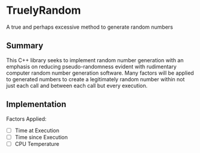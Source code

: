 # TruelyRandom
A true and perhaps excessive method to generate random numbers

## Summary

This C++ library seeks to implement random number generation with an emphasis on reducing pseudo-randomness evident with rudimentary computer random number generation software. Many factors will be applied to generated numbers to create a legitimately random number within not just each call and between each call but every execution.

## Implementation

Factors Applied:
- [ ] Time at Execution
- [ ] Time since Execution
- [ ] CPU Temperature
